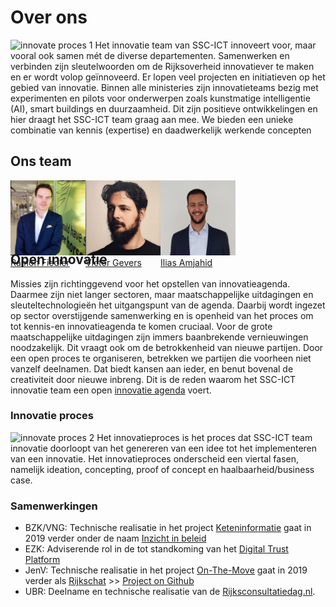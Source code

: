 
# Over ons
![innovate proces 1](https://ssc-ict-innovatie.nl/over/Innovatie_proces_1.svg)
Het innovatie team van SSC-ICT innoveert voor, maar vooral ook samen mét de diverse departementen.
Samenwerken en verbinden zijn sleutelwoorden om de Rijksoverheid innovatiever te maken en er wordt volop geïnnoveerd.
Er lopen veel projecten en initiatieven op het gebied van innovatie. Binnen alle ministeries zijn innovatieteams bezig met experimenten en pilots voor onderwerpen zoals kunstmatige intelligentie (AI), smart buildings en duurzaamheid. Dit zijn positieve ontwikkelingen en hier draagt het SSC-ICT team graag aan mee. We bieden een unieke combinatie van kennis (expertise) en daadwerkelijk werkende concepten

## Ons team

<div style="float:left; width:120px; height: 110px;">
<img class="img-circle" src="/over/Ramon_Fiedler.jpg" />
<a href="https://www.linkedin.com/in/ramon-fiedler-91225613/">Ramon Fiedler</a>
</div>

<div style="float:left; width:120px; height: 110px;">
<img class="img-circle" src="/over/Victor_Gevers.jpg" />
<a href="https://www.linkedin.com/in/vgevers/">Victor Gevers</a>
</div>

<div style="float:left; width:120px; height: 110px;">
<img class="img-circle" src="/over/Illias.jpg" />
<a href="https://www.linkedin.com/in/ilias-amjahid-1407a4162/">Ilias Amjahid</a>
</div>

<br /><br /><br /><br /><br />


## Open innovatie
Missies zijn richtinggevend voor het opstellen van innovatieagenda. Daarmee zijn niet langer sectoren, maar maatschappelijke uitdagingen en sleuteltechnologieën het uitgangspunt van de agenda. Daarbij wordt ingezet op sector overstijgende samenwerking en is openheid van het proces om tot kennis-en innovatieagenda te komen cruciaal. Voor de grote maatschappelijke uitdagingen zijn immers baanbrekende vernieuwingen noodzakelijk. Dit vraagt ook om de betrokkenheid van nieuwe partijen. Door een open proces te organiseren, betrekken we partijen die voorheen niet vanzelf deelnamen. Dat biedt kansen aan ieder, en benut bovenal de creativiteit door nieuwe inbreng. Dit is de reden waarom het SSC-ICT innovatie team een open [innovatie agenda](/themas/README?id=themas) voert.


### Innovatie proces
![innovate proces 2](https://ssc-ict-innovatie.nl/over/Innovatie_proces_2.svg)
Het innovatieproces is het proces dat SSC-ICT team innovatie doorloopt van het genereren van een idee tot het implementeren van een innovatie. Het innovatieproces onderscheid een viertal fasen, namelijk ideation, concepting, proof of concept en haalbaarheid/business case.


### Samenwerkingen
* BZK/VNG: Technische realisatie in het project [Keteninformatie](https://rijksgithub.nl/SSC-ICT-Innovatie/Keteninformatie) gaat in 2019 verder onder de naam [Inzicht in beleid](https://trello.com/c/Rduqoqny/5-inzicht-in-beleid)
* EZK: Adviserende rol in de tot standkoming van het [Digital Trust Platform](https://www.digitaltrustcenter.nl/actueel)
* JenV: Technische realisatie in het project [On-The-Move](https://on-the-move.ml) gaat in 2019 verder als [Rijkschat](https://trello.com/c/iXaCpReF/6-rijkschat) >> [Project on Github](https://github.com/orgs/SSC-ICT-Innovatie/projects/3)
* UBR: Deelname en technische realisatie van de [Rijksconsultatiedag.nl](https://Rijksconsultatiedag.nl).
